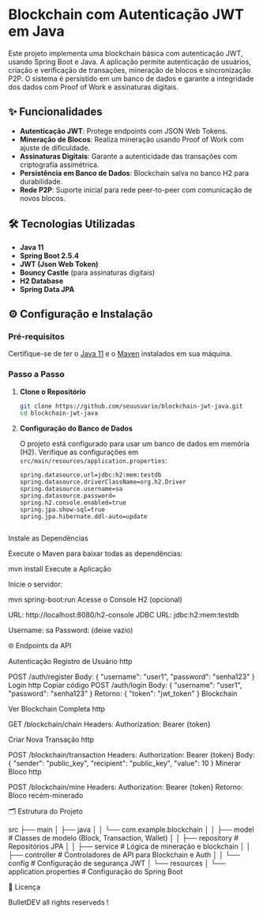 # Blockchain com Autenticação JWT em Java

Este projeto implementa uma blockchain básica com autenticação JWT, usando Spring Boot e Java. A aplicação permite autenticação de usuários, criação e verificação de transações, mineração de blocos e sincronização P2P. O sistema é persistido em um banco de dados e garante a integridade dos dados com Proof of Work e assinaturas digitais.

## ✨ Funcionalidades

- **Autenticação JWT**: Protege endpoints com JSON Web Tokens.
- **Mineração de Blocos**: Realiza mineração usando Proof of Work com ajuste de dificuldade.
- **Assinaturas Digitais**: Garante a autenticidade das transações com criptografia assimétrica.
- **Persistência em Banco de Dados**: Blockchain salva no banco H2 para durabilidade.
- **Rede P2P**: Suporte inicial para rede peer-to-peer com comunicação de novos blocos.
  
## 🛠 Tecnologias Utilizadas

- **Java 11**
- **Spring Boot 2.5.4**
- **JWT (Json Web Token)**
- **Bouncy Castle** (para assinaturas digitais)
- **H2 Database**
- **Spring Data JPA**
  
## ⚙️ Configuração e Instalação

### Pré-requisitos

Certifique-se de ter o [Java 11](https://www.oracle.com/java/technologies/javase-jdk11-downloads.html) e o [Maven](https://maven.apache.org/) instalados em sua máquina.

### Passo a Passo

1. **Clone o Repositório**

    ```bash
    git clone https://github.com/seuusuario/blockchain-jwt-java.git
    cd blockchain-jwt-java
    ```

2. **Configuração do Banco de Dados**

   O projeto está configurado para usar um banco de dados em memória (H2). Verifique as configurações em `src/main/resources/application.properties`:
   
   ```properties
   spring.datasource.url=jdbc:h2:mem:testdb
   spring.datasource.driverClassName=org.h2.Driver
   spring.datasource.username=sa
   spring.datasource.password=
   spring.h2.console.enabled=true
   spring.jpa.show-sql=true
   spring.jpa.hibernate.ddl-auto=update


Instale as Dependências

Execute o Maven para baixar todas as dependências:


mvn install
Execute a Aplicação

Inicie o servidor:


mvn spring-boot:run
Acesse o Console H2 (opcional)

URL: http://localhost:8080/h2-console
JDBC URL: jdbc:h2:mem:testdb

Username: sa
Password: (deixe vazio)

🌐 Endpoints da API

Autenticação
Registro de Usuário
http

POST /auth/register
Body: { "username": "user1", "password": "senha123" }
Login
http
Copiar código
POST /auth/login
Body: { "username": "user1", "password": "senha123" }
Retorno: { "token": "jwt_token" }
Blockchain

Ver Blockchain Completa
http

GET /blockchain/chain
Headers: Authorization: Bearer {token}

Criar Nova Transação
http

POST /blockchain/transaction
Headers: Authorization: Bearer {token}
Body: { "sender": "public_key", "recipient": "public_key", "value": 10 }
Minerar Bloco
http

POST /blockchain/mine
Headers: Authorization: Bearer {token}
Retorno: Bloco recém-minerado

🗂 Estrutura do Projeto



src
├── main
│   ├── java
│   │   └── com.example.blockchain
│   │       ├── model            # Classes de modelo (Block, Transaction, Wallet)
│   │       ├── repository       # Repositórios JPA
│   │       ├── service          # Lógica de mineração e blockchain
│   │       ├── controller       # Controladores de API para Blockchain e Auth
│   │       └── config           # Configuração de segurança JWT
│   └── resources
│       └── application.properties # Configuração do Spring Boot



📝 Licença

BulletDEV all rights reserveds !
